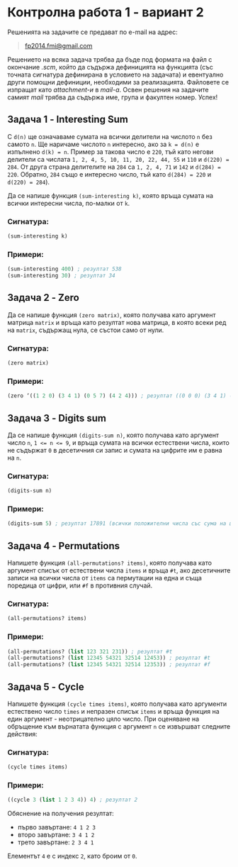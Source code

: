 # Контролна работа 1 - вариант 2

Решенията на задачите се предават по e-mail на адрес:

>fp2014.fmi@gmail.com

Решението на всяка задача трябва да бъде под формата на файл с окончание *.scm*, който да съдържа дефиницията на функцията (със точната сигнатура дефинирана в условието на задачата) и евентуално други помощни дефиниции, необходими за реализацията. Файловете се изпращат като *attachment-и* в *mail-a*. Освен решения на задачите самият *mail* трябва да съдържа име, група и факултен номер. Успех!

## Задача 1 - Interesting Sum

С `d(n)` ще означаваме сумата на всички делители на числото `n` без самото `n`. Ще наричаме числото `n` интересно, ако за `k = d(n)` е изпълнено `d(k) = n`. Пример за такова число е `220`, тъй като негови делители са числата `1, 2, 4, 5, 10, 11, 20, 22, 44, 55` и `110` и `d(220) = 284`. От друга страна делителите на `284` са `1, 2, 4, 71` и `142` и `d(284) = 220`. Обратно, `284` също е интересно число, тъй като `d(284) = 220` и `d(220) = 284`).

Да се напише функция `(sum-interesting k)`, която връща сумата на всички интересни числа,
по-малки от `k`.


### Сигнатура:

```scheme
(sum-interesting k)
```

### Примери:

```scheme
(sum-interesting 400) ; резултат 538
(sum-interesting 30) ; резултат 34
```

## Задача 2 - Zero

Да се напише функция `(zero matrix)`, която получава като аргумент матрица `matrix` и връща като резултат нова матрица, в която всеки ред на `matrix`, съдържащ нула, се състои само от нули.

### Сигнатура:

```scheme
(zero matrix)
```

### Примери:

```scheme
(zero ‘((1 2 0) (3 4 1) (0 5 7) (4 2 4))) ; резултат ((0 0 0) (3 4 1) (0 0 0) (4 2 4))
```

## Задача 3 - Digits sum

Да се напише функция `(digits-sum n)`, която получава като аргумент число `n`, `1 <= n <= 9`, и връща сумата на всички естествени числа, които не съдържат `0` в десетичния си запис и сумата на цифрите им е равна на `n`.

### Сигнатура:

```scheme
(digits-sum n)
```

### Примери:

```scheme
(digits-sum 5) ; резултат 17891 (всички положителни числа със сума на цифрите 5, които не съдържат 0 в записа си, са 5, 14, 23, 32, 41, 113, 122, 131, 212, 221, 311, 1112, 1121, 1211, 2111 и 11111, а тяхната сума е 17891)
```

## Задача 4 - Permutations

Напишете функция `(all-permutations? items)`, която получава като аргумент списък от естествени числа `items` и връща `#t`, ако десетичните записи на всички числа от `items` са пермутации на една и съща поредица от цифри, или `#f` в противния случай.

### Сигнатура:

```scheme
(all-permutations? items)
```

### Примери:

```scheme
(all-permutations? (list 123 321 231)) ; резултат #t
(all-permutations? (list 12345 54321 32514 12453)) ; резултат #t
(all-permutations? (list 12345 54321 32514 12353)) ; резултат #f
```

## Задача 5 - Cycle

Напишете функция `(cycle times items)`, която получава като аргументи естествено число `times` и непразен списък `items` и връща функция на един аргумент - неотрицателно цяло число. При оценяване на обръщение към върнатата функция с аргумент `n` се извършват следните действия:

### Сигнатура:

```scheme
(cycle times items)
```

### Примери:

```scheme
((cycle 3 (list 1 2 3 4)) 4) ; резултат 2
```

Обяснение на получения резултат:

* първо завъртане: `4 1 2 3`
* второ завъртане: `3 4 1 2`
* трето завъртане: `2 3 4 1`

Елементът `4` е с индекс `2`, като броим от `0`.
